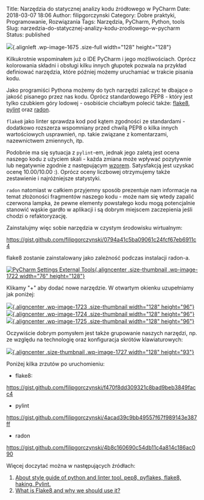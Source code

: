 Title: Narzędzia do statycznej analizy kodu źródłowego w PyCharm
Date: 2018-03-07 18:06
Author: filipgorczynski
Category: Dobre praktyki, Programowanie, Rozwiązania
Tags: Narzędzia, PyCharm, Python, tools
Slug: narzedzia-do-statycznej-analizy-kodu-zrodlowego-w-pycharm
Status: published

![](https://filipgorczynski.files.wordpress.com/2018/03/pycharm_logo.png){.alignleft .wp-image-1675 .size-full width="128" height="128"}

Kilkukrotnie wspominałem już o IDE PyCharm i jego możliwościach. Oprócz kolorowania składni i obsługi kilku innych głupotek pozwala na przykład definiować narzędzia, które później możemy uruchamiać w trakcie pisania kodu.

Jako programiści Pythona możemy do tych narzędzi zaliczyć te dbające o jakość pisanego przez nas kodu. Oprócz standardowego PEP8 - który jest tylko czubkiem góry lodowej - osobiście chciałbym polecić także: [flake8](http://flake8.pycqa.org/en/latest/), [pylint](https://www.pylint.org/) oraz [radon](http://radon.readthedocs.io/en/latest/).

`flake8` jako linter sprawdza kod pod kątem zgodności ze standardami - dodatkowo rozszerza wspomniany przed chwilą PEP8 o kilka innych wartościowych usprawnień, np. takie związane z komentarzami, nazewnictwem zmiennych, itp.

Podobnie ma się sytuacja z `pylint`-em, jednak jego zaletą jest ocena naszego kodu z użyciem skali - każda zmiana może wpływać pozytywnie lub negatywnie zgodnie z następującym [wzorem](https://docs.pylint.org/en/1.8/faq.html#pylint-gave-my-code-a-negative-rating-out-of-ten-that-can-t-be-right). Satysfakcją jest uzyskać ocenę 10.00/10.00 :). Oprócz oceny liczbowej otrzymujemy także zestawienie i najróżniejsze statystyki.

`radon` natomiast w całkiem przyjemny sposób prezentuje nam informacje na temat złożoności fragmentów naszego kodu - może nam się wtedy zapalić czerwona lampka, że pewne elementy powstałego kodu mogą potencjalnie stanowić wąskie gardło w aplikacji i są dobrym miejscem zaczepienia jeśli chodzi o refaktoryzację.

Zainstalujmy więc sobie narzędzia w czystym środowisku wirtualnym:

https://gist.github.com/filipgorczynski/0794a41c5ba09061c24fcf67eb6911c4

flake8 zostanie zainstalowany jako zależność podczas instalacji radon-a.

[![PyCharm Settings External Tools](https://filipgorczynski.files.wordpress.com/2018/03/pycharm-settings-external-tools.png?w=76){.aligncenter .size-thumbnail .wp-image-1722 width="76" height="128"}](https://filipgorczynski.files.wordpress.com/2018/03/pycharm-settings-external-tools.png)

Klikamy "+" aby dodać nowe narzędzie. W otwartym okienku uzupełniamy jak poniżej:

[![](https://filipgorczynski.files.wordpress.com/2018/03/pycharm-external-tool-radon.png?w=128){.aligncenter .wp-image-1723 .size-thumbnail width="128" height="96"}](https://filipgorczynski.files.wordpress.com/2018/03/pycharm-external-tool-radon.png) [![](https://filipgorczynski.files.wordpress.com/2018/03/pycharm-external-tool-pylint.png?w=128){.aligncenter .wp-image-1724 .size-thumbnail width="128" height="96"}](https://filipgorczynski.files.wordpress.com/2018/03/pycharm-external-tool-pylint.png) [![](https://filipgorczynski.files.wordpress.com/2018/03/pycharm-external-tool-flake8.png?w=128){.aligncenter .wp-image-1725 .size-thumbnail width="128" height="96"}](https://filipgorczynski.files.wordpress.com/2018/03/pycharm-external-tool-flake8.png)

Oczywiście dobrym pomysłem jest także grupowanie naszych narzędzi, np. ze względu na technologię oraz konfiguracja skrótów klawiaturowych:

[![](https://filipgorczynski.files.wordpress.com/2018/03/pycharm-settins-python-tools-keymap.png?w=128){.aligncenter .size-thumbnail .wp-image-1727 width="128" height="93"}](https://filipgorczynski.files.wordpress.com/2018/03/pycharm-settins-python-tools-keymap.png)

Poniżej kilka zrzutów po uruchomieniu:

-   flake8:

https://gist.github.com/filipgorczynski/f470f8dd309321c8bad9beb3849facc4

-   pylint

https://gist.github.com/filipgorczynski/4acad39c9bb49557f67f989143e387ff

-   radon

https://gist.github.com/filipgorczynski/4b8c160690c54db11c4a814c186ac090

Więcej doczytać można w następujących źródłach:

1.  [About style guide of python and linter tool. pep8, pyflakes, flake8, haking, Pylint.](https://blog.sideci.com/about-style-guide-of-python-and-linter-tool-pep8-pyflakes-flake8-haking-pyling-7fdbe163079d)
2.  [What is Flake8 and why we should use it?](https://medium.com/python-pandemonium/what-is-flake8-and-why-we-should-use-it-b89bd78073f2)
